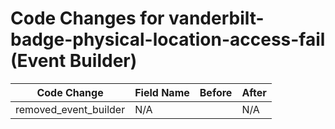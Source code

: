 # Code Changes for vanderbilt-badge-physical-location-access-fail (Event Builder)

| Code Change | Field Name | Before | After |
|-------------|------------|--------|-------|
| removed_event_builder | N/A |  | N/A |
